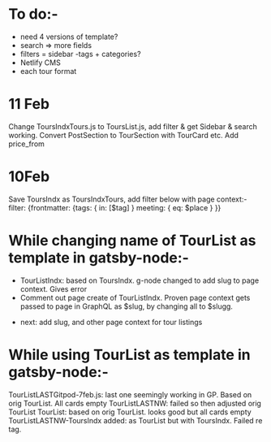 # To do:-
- need 4 versions of template?
- search => more fields
- filters = sidebar
-tags + categories?
- Netlify CMS
- each tour format

# 11 Feb
Change ToursIndxTours.js to ToursList.js, add filter & get Sidebar & search working.
Convert PostSection to TourSection with TourCard etc. Add price_from

# 10Feb
Save ToursIndx as ToursIndxTours, add filter below with page context:-
filter: {frontmatter: {tags: { in: [$tag] } meeting: { eq: $place } }}

# While changing name of TourList as template in gatsby-node:-
* TourListIndx: based on ToursIndx. g-node changed to add slug to page context. Gives error
* Comment out page create of TourListIndx. Proven page context gets passed to page in GraphQL as $slug, by changing all to $slugg.

- next: add slug, and other page context for tour listings

# While using TourList as template in gatsby-node:-
TourListLASTGitpod-7feb.js: last one seemingly working in GP. Based on orig TourList. All cards empty
TourListLASTNW: failed so then adjusted orig TourList
TourList: based on orig TourList. looks good but all cards empty
TourListLASTNW-ToursIndx added: as TourList but with ToursIndx. Failed re tag.
